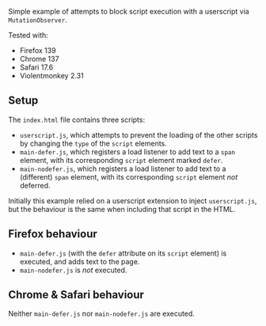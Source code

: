 Simple example of attempts to block script execution with a userscript via `MutationObserver`.

Tested with:

- Firefox 139
- Chrome 137
- Safari 17.6
- Violentmonkey 2.31

## Setup

The `index.html` file contains three scripts:

- `userscript.js`, which attempts to prevent the loading of the other scripts by
  changing the `type` of the `script` elements.
- `main-defer.js`, which registers a load listener to add text to a `span` element,
   with its corresponding `script` element marked `defer`.
- `main-nodefer.js`, which registers a load listener to add text to a (different)
  `span` element, with its corresponding `script` element _not_ deferred.

Initially this example relied on a userscript extension to inject `userscript.js`,
but the behaviour is the same when including that script in the HTML.

## Firefox behaviour

- `main-defer.js` (with the `defer` attribute on its `script` element) is executed,
  and adds text to the page.
- `main-nodefer.js` is _not_ executed.

## Chrome & Safari behaviour

Neither `main-defer.js` nor `main-nodefer.js` are executed.
